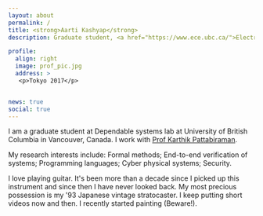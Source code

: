 ```yaml
---
layout: about
permalink: /
title: <strong>Aarti Kashyap</strong>
description: Graduate student, <a href="https://www.ece.ubc.ca/">Electrical and Computer Engineering, University of British Columbia</a>

profile:
  align: right
  image: prof_pic.jpg
  address: >
   <p>Tokyo 2017</p>


news: true
social: true
---
```


I am a graduate student at Dependable systems lab at University of British Columbia in Vancouver, Canada. I work with [Prof Karthik Pattabiraman](http://blogs.ubc.ca/karthik/).  

My research interests include: Formal methods; End-to-end verification of systems; Programming languages; Cyber physical systems; Security.

I love playing guitar. It's been more than a decade since I picked up this instrument and since then I have never looked back. My most precious possession is my '93 Japanese vintage stratocaster. I keep putting short videos now and then. I recently started painting (Beware!).
